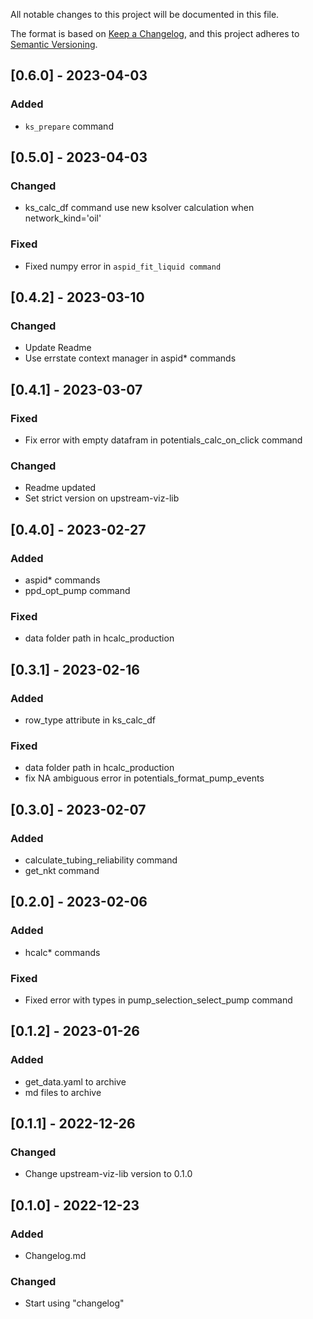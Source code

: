 All notable changes to this project will be documented in this file.

The format is based on [Keep a Changelog](https://keepachangelog.com/en/1.0.0/),
and this project adheres to [Semantic Versioning](https://semver.org/spec/v2.0.0.html).

## [0.6.0] - 2023-04-03
### Added
- `ks_prepare` command

## [0.5.0] - 2023-04-03
### Changed
- ks_calc_df command use new ksolver calculation when network_kind='oil'
### Fixed
- Fixed numpy error in `aspid_fit_liquid command`

## [0.4.2] - 2023-03-10
### Changed
- Update Readme
- Use errstate context manager in aspid* commands

## [0.4.1] - 2023-03-07
### Fixed 
- Fix error with empty datafram in potentials_calc_on_click command
### Changed
- Readme updated
- Set strict version on upstream-viz-lib

## [0.4.0] - 2023-02-27
### Added
- aspid* commands
- ppd_opt_pump command

### Fixed
- data folder path in hcalc_production

## [0.3.1] - 2023-02-16
### Added
- row_type attribute in ks_calc_df
### Fixed
- data folder path in hcalc_production
- fix NA ambiguous error in potentials_format_pump_events

## [0.3.0] - 2023-02-07
### Added
- calculate_tubing_reliability command
- get_nkt command

## [0.2.0] - 2023-02-06
### Added
- hcalc* commands
### Fixed
- Fixed error with types  in pump_selection_select_pump command

## [0.1.2] - 2023-01-26
### Added
- get_data.yaml to archive
- md files to archive

## [0.1.1] - 2022-12-26
### Changed
- Change upstream-viz-lib version to 0.1.0

## [0.1.0] - 2022-12-23
### Added
- Changelog.md

### Changed
- Start using "changelog"
